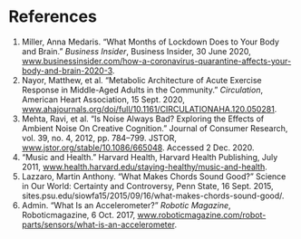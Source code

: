 # References

1. Miller, Anna Medaris. “What Months of Lockdown Does to Your Body and Brain.” *Business Insider*, Business Insider, 30 June 2020, www.businessinsider.com/how-a-coronavirus-quarantine-affects-your-body-and-brain-2020-3. 
2. Nayor, Matthew, et al. “Metabolic Architecture of Acute Exercise Response in Middle-Aged Adults in the Community.” *Circulation*, American Heart Association, 15 Sept. 2020, www.ahajournals.org/doi/full/10.1161/CIRCULATIONAHA.120.050281.
3. Mehta, Ravi, et al. “Is Noise Always Bad? Exploring the Effects of Ambient Noise On Creative Cognition.” Journal of Consumer Research, vol. 39, no. 4, 2012, pp. 784–799. JSTOR, www.jstor.org/stable/10.1086/665048. Accessed 2 Dec. 2020.
4. “Music and Health.” Harvard Health, Harvard Health Publishing, July 2011, www.health.harvard.edu/staying-healthy/music-and-health.
5. Lazzaro, Martin Anthony. “What Makes Chords Sound Good?” Science in Our World: Certainty and Controversy, Penn State, 16 Sept. 2015, sites.psu.edu/siowfa15/2015/09/16/what-makes-chords-sound-good/. 
6. Admin. “What Is an Accelerometer?” *Robotic Magazine*, Roboticmagazine, 6 Oct. 2017, www.roboticmagazine.com/robot-parts/sensors/what-is-an-accelerometer. 
